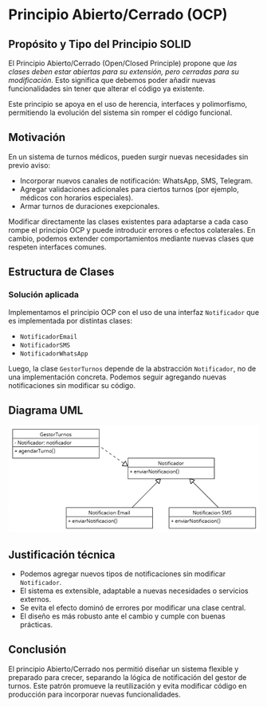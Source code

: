 # Principio Abierto/Cerrado (OCP)

## Propósito y Tipo del Principio SOLID

El Principio Abierto/Cerrado (Open/Closed Principle) propone que _las clases deben estar abiertas para su extensión, pero cerradas para su modificación_. Esto significa que debemos poder añadir nuevas funcionalidades sin tener que alterar el código ya existente.

Este principio se apoya en el uso de herencia, interfaces y polimorfismo, permitiendo la evolución del sistema sin romper el código funcional.

## Motivación

En un sistema de turnos médicos, pueden surgir nuevas necesidades sin previo aviso:

* Incorporar nuevos canales de notificación: WhatsApp, SMS, Telegram.
* Agregar validaciones adicionales para ciertos turnos (por ejemplo, médicos con horarios especiales).
* Armar turnos de duraciones exepcionales.

Modificar directamente las clases existentes para adaptarse a cada caso rompe el principio OCP y puede introducir errores o efectos colaterales. En cambio, podemos extender comportamientos mediante nuevas clases que respeten interfaces comunes.

## Estructura de Clases

### Solución aplicada

Implementamos el principio OCP con el uso de una interfaz `Notificador` que es implementada por distintas clases:

- `NotificadorEmail`
- `NotificadorSMS`
- `NotificadorWhatsApp`

Luego, la clase `GestorTurnos` depende de la abstracción `Notificador`, no de una implementación concreta. Podemos seguir agregando nuevas notificaciones sin modificar su código.

## Diagrama UML

![](../imagenes/ocp.png)

## Justificación técnica

* Podemos agregar nuevos tipos de notificaciones sin modificar `Notificador`.
* El sistema es extensible, adaptable a nuevas necesidades o servicios externos.
* Se evita el efecto dominó de errores por modificar una clase central.
* El diseño es más robusto ante el cambio y cumple con buenas prácticas.

## Conclusión

El principio Abierto/Cerrado nos permitió diseñar un sistema flexible y preparado para crecer, separando la lógica de notificación del gestor de turnos. Este patrón promueve la reutilización y evita modificar código en producción para incorporar nuevas funcionalidades.
